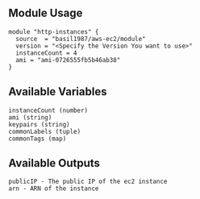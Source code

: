 ## Module Usage

```
module "http-instances" {
  source  = "basil1987/aws-ec2/module"
  version = "<Specify the Version You want to use>"
  instanceCount = 4
  ami = "ami-0726555fb5b46ab38"
}
```

## Available Variables 

```
instanceCount (number)
ami (string)
keypairs (string)
commonLabels (tuple)
commonTags (map)
```

## Available Outputs

```
publicIP - The public IP of the ec2 instance
arn - ARN of the instance
```
